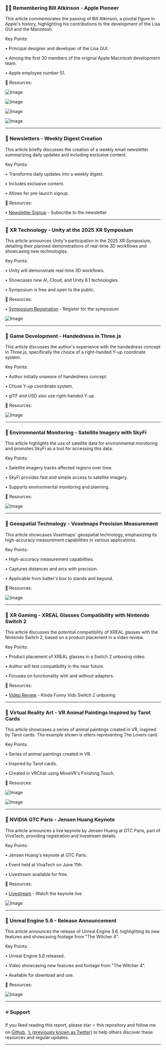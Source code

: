 ### 🧑‍💻 Remembering Bill Atkinson - Apple Pioneer

This article commemorates the passing of Bill Atkinson, a pivotal figure in Apple's history, highlighting his contributions to the development of the Lisa GUI and the Macintosh.

Key Points:

•  Principal designer and developer of the Lisa GUI.


•  Among the first 30 members of the original Apple Macintosh development team.


•  Apple employee number 51.


🔗 Resources:

![Image](https://pbs.twimg.com/media/Gs3WdO0XoAABSEI?format=jpg&name=360x360)

![Image](https://pbs.twimg.com/media/Gs3WdO6X0AAgGU5?format=jpg&name=360x360)

![Image](https://pbs.twimg.com/media/Gs3WdO5WoAALuDZ?format=jpg&name=small)

![Image](https://pbs.twimg.com/media/Gs3WdO6WIAANcli?format=jpg&name=360x360)


---
### 🚀 Newsletters - Weekly Digest Creation

This article briefly discusses the creation of a weekly email newsletter summarizing daily updates and including exclusive content.

Key Points:

•  Transforms daily updates into a weekly digest.


•  Includes exclusive content.


•  Allows for pre-launch signup.


🔗 Resources:

• [Newsletter Signup](https://t.co/ivfbJRSdSi) - Subscribe to the newsletter


---
### 🚀 XR Technology - Unity at the 2025 XR Symposium

This article announces Unity's participation in the 2025 XR Symposium, detailing their planned demonstrations of real-time 3D workflows and showcasing new technologies.

Key Points:

•  Unity will demonstrate real-time 3D workflows.


•  Showcases new AI, Cloud, and Unity 6.1 technologies.


•  Symposium is free and open to the public.


🔗 Resources:

• [Symposium Registration](https://on.unity.com/3HokZuM) - Register for the symposium

![Image](https://pbs.twimg.com/media/Gsy7E7UWoAAwAhz?format=jpg&name=small)


---
### 🤖 Game Development - Handedness in Three.js

This article discusses the author's experience with the handedness concept in Three.js, specifically the choice of a right-handed Y-up coordinate system.

Key Points:

•  Author initially unaware of handedness concept.


•  Chose Y-up coordinate system.


•  glTF and USD also use right-handed Y-up.


🔗 Resources:

![Image](https://pbs.twimg.com/media/GssmAgDWsAA9QuN?format=jpg&name=small)


---
### 🤖 Environmental Monitoring - Satellite Imagery with SkyFi

This article highlights the use of satellite data for environmental monitoring and promotes SkyFi as a tool for accessing this data.

Key Points:

•  Satellite imagery tracks affected regions over time.


•  SkyFi provides fast and simple access to satellite imagery.


•  Supports environmental monitoring and planning.


🔗 Resources:

![Image](https://pbs.twimg.com/media/GsscNbrWQAAKNjA?format=jpg&name=small)


---
### 🤖 Geospatial Technology - Voxelmaps Precision Measurement

This article showcases Voxelmaps' geospatial technology, emphasizing its high-accuracy measurement capabilities in various applications.

Key Points:

•  High-accuracy measurement capabilities.


•  Captures distances and arcs with precision.


•  Applicable from batter's box to stands and beyond.


🔗 Resources:

![Image](https://pbs.twimg.com/media/Gsr9yyVWUAALBIV?format=jpg&name=small)


---
### 🚀 XR Gaming - XREAL Glasses Compatibility with Nintendo Switch 2

This article discusses the potential compatibility of XREAL glasses with the Nintendo Switch 2, based on a product placement in a video review.

Key Points:

•  Product placement of XREAL glasses in a Switch 2 unboxing video.


•  Author will test compatibility in the near future.


•  Focuses on functionality with and without adapters.


🔗 Resources:

• [Video Review](https://youtube.com/live/9_QULa8rBAY?si=cKaBl2n6KznVC5VU&t=2128) - Kinda Funny Vids Switch 2 unboxing


---
### 🤖 Virtual Reality Art - VR Animal Paintings Inspired by Tarot Cards

This article showcases a series of animal paintings created in VR, inspired by Tarot cards.  The example shown is otters representing The Lovers card.

Key Points:

•  Series of animal paintings created in VR.


•  Inspired by Tarot cards.


•  Created in VRChat using MixieVR's Finishing Touch.


🔗 Resources:

![Image](https://pbs.twimg.com/media/GsoS5Q6asAECiym?format=jpg&name=small)

![Image](https://pbs.twimg.com/media/GsoS5Q4asAIwXu-?format=jpg&name=small)


---
### 🚀 NVIDIA GTC Paris - Jensen Huang Keynote

This article announces a live keynote by Jensen Huang at GTC Paris, part of VivaTech, providing registration and livestream details.

Key Points:

•  Jensen Huang's keynote at GTC Paris.


•  Event held at VivaTech on June 11th.


•  Livestream available for free.



🔗 Resources:

• [Livestream](https://nvda.ws/45AQSu8) - Watch the keynote live

![Image](https://pbs.twimg.com/amplify_video_thumb/1929942833743507456/img/MA2bupH-iydnRm_8.jpg)


---
### 🚀 Unreal Engine 5.6 - Release Announcement

This article announces the release of Unreal Engine 5.6, highlighting its new features and showcasing footage from "The Witcher 4".

Key Points:

•  Unreal Engine 5.6 released.


•  Video showcasing new features and footage from "The Witcher 4".


•  Available for download and use.


🔗 Resources:

![Image](https://pbs.twimg.com/media/Gsm6Sc4W4AAMCD1.jpg)


---

### ⭐️ Support

If you liked reading this report, please star ⭐️ this repository and follow me on [Github](https://github.com/Drix10), [𝕏 (previously known as Twitter)](https://x.com/DRIX_10_) to help others discover these resources and regular updates.

---